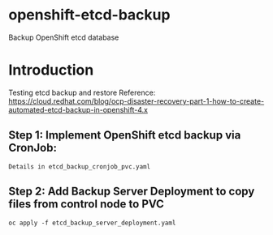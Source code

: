 # openshift-etcd-backup
Backup OpenShift etcd database


# Introduction
Testing etcd backup and restore
Reference:
https://cloud.redhat.com/blog/ocp-disaster-recovery-part-1-how-to-create-automated-etcd-backup-in-openshift-4.x

## Step 1: Implement OpenShift etcd backup via CronJob:
```
Details in etcd_backup_cronjob_pvc.yaml
```

## Step 2: Add Backup Server Deployment to copy files from control node to PVC
```
oc apply -f etcd_backup_server_deployment.yaml
```
